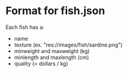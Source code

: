 # Format for fish.json

Each fish has a:
- name
- texture (ex. "res://images/fish/sardine.png")
- minweight and maxweight (kg)
- minlength and maxlength (cm)
- quality (= dollars / kg)
